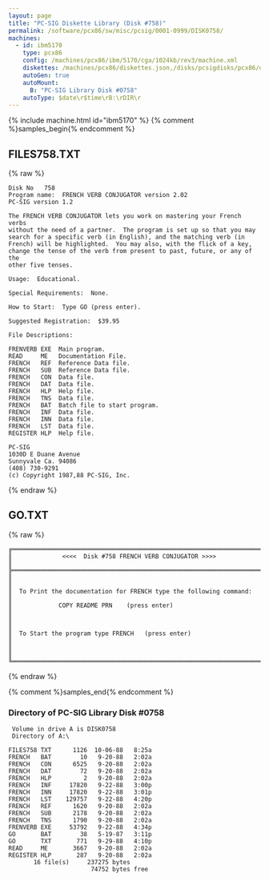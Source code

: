 ```yaml
---
layout: page
title: "PC-SIG Diskette Library (Disk #758)"
permalink: /software/pcx86/sw/misc/pcsig/0001-0999/DISK0758/
machines:
  - id: ibm5170
    type: pcx86
    config: /machines/pcx86/ibm/5170/cga/1024kb/rev3/machine.xml
    diskettes: /machines/pcx86/diskettes.json,/disks/pcsigdisks/pcx86/diskettes.json
    autoGen: true
    autoMount:
      B: "PC-SIG Library Disk #0758"
    autoType: $date\r$time\rB:\rDIR\r
---
```


{% include machine.html id="ibm5170" %}
{% comment %}samples_begin{% endcomment %}

## FILES758.TXT

{% raw %}
```
Disk No   758
Program name:  FRENCH VERB CONJUGATOR version 2.02
PC-SIG version 1.2
 
The FRENCH VERB CONJUGATOR lets you work on mastering your French verbs
without the need of a partner.  The program is set up so that you may
search for a specific verb (in English), and the matching verb (in
French) will be highlighted.  You may also, with the flick of a key,
change the tense of the verb from present to past, future, or any of the
other five tenses.
 
Usage:  Educational.
 
Special Requirements:  None.
 
How to Start:  Type GO (press enter).
 
Suggested Registration:  $39.95
 
File Descriptions:
 
FRENVERB EXE  Main program.
READ     ME   Documentation File.
FRENCH   REF  Reference Data file.
FRENCH   SUB  Reference Data file.
FRENCH   CON  Data file.
FRENCH   DAT  Data file.
FRENCH   HLP  Help file.
FRENCH   TNS  Data file.
FRENCH   BAT  Batch file to start program.
FRENCH   INF  Data file.
FRENCH   INN  Data file.
FRENCH   LST  Data file.
REGISTER HLP  Help file.
 
PC-SIG
1030D E Duane Avenue
Sunnyvale Ca. 94086
(408) 730-9291
(c) Copyright 1987,88 PC-SIG, Inc.

```
{% endraw %}

## GO.TXT

{% raw %}
```
╔═════════════════════════════════════════════════════════════════════════╗
║              <<<<  Disk #758 FRENCH VERB CONJUGATOR >>>>                ║
╠═════════════════════════════════════════════════════════════════════════╣
║                                                                         ║
║  To Print the documentation for FRENCH type the following command:      ║
║             COPY README PRN    (press enter)                            ║
║                                                                         ║
║  To Start the program type FRENCH   (press enter)                       ║
║                                                                         ║
╚═════════════════════════════════════════════════════════════════════════╝
```
{% endraw %}

{% comment %}samples_end{% endcomment %}

### Directory of PC-SIG Library Disk #0758

     Volume in drive A is DISK0758
     Directory of A:\

    FILES758 TXT      1126  10-06-88   8:25a
    FRENCH   BAT        10   9-20-88   2:02a
    FRENCH   CON      6525   9-20-88   2:02a
    FRENCH   DAT        72   9-20-88   2:02a
    FRENCH   HLP         2   9-20-88   2:02a
    FRENCH   INF     17820   9-22-88   3:00p
    FRENCH   INN     17820   9-22-88   3:01p
    FRENCH   LST    129757   9-22-88   4:20p
    FRENCH   REF      1620   9-20-88   2:02a
    FRENCH   SUB      2178   9-20-88   2:02a
    FRENCH   TNS      1790   9-20-88   2:02a
    FRENVERB EXE     53792   9-22-88   4:34p
    GO       BAT        38   5-19-87   3:11p
    GO       TXT       771   9-29-88   4:10p
    READ     ME       3667   9-20-88   2:02a
    REGISTER HLP       287   9-20-88   2:02a
           16 file(s)     237275 bytes
                           74752 bytes free
